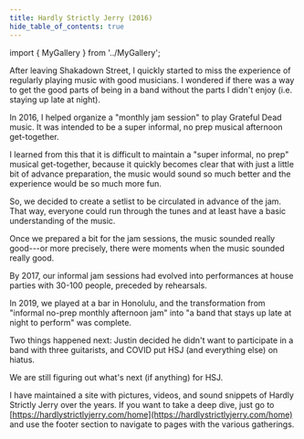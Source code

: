 ```yaml
---
title: Hardly Strictly Jerry (2016)
hide_table_of_contents: true
---
```


import { MyGallery } from '../MyGallery';

<MyGallery prefix="hsj" suffix="jpg" num={13} dir="bands" showThumbnails={true} />

After leaving Shakadown Street, I quickly started to miss the experience of regularly playing music with good musicians. I wondered if there was a way to get the good parts of being in a band without the parts I didn't enjoy (i.e. staying up late at night). 

In 2016, I helped organize a "monthly jam session" to play Grateful Dead music. It was intended to be a super informal, no prep musical afternoon get-together.

I learned from this that it is difficult to maintain a "super informal, no prep" musical get-together, because it quickly becomes clear that with just a little bit of advance preparation, the music would sound so much better and the experience would be so much more fun.

So, we decided to create a setlist to be circulated in advance of the jam. That way, everyone could run through the tunes and at least have a basic understanding of the music. 

Once we prepared a bit for the jam sessions, the music sounded really good---or more precisely, there were moments when the music sounded really good.

By 2017, our informal jam sessions had evolved into performances at house parties with 30-100 people, preceded by rehearsals.  

In 2019, we played at a bar in Honolulu, and the transformation from "informal no-prep monthly afternoon jam" into "a band that stays up late at night to perform" was complete. 

Two things happened next: Justin decided he didn't want to participate in a band with three guitarists, and COVID put HSJ (and everything else) on hiatus. 

We are still figuring out what's next (if anything) for HSJ. 

I have maintained a site with pictures, videos, and sound snippets of Hardly Strictly Jerry over the years.  If you want to take a deep dive, just go to [https://hardlystrictlyjerry.com/home](https://hardlystrictlyjerry.com/home) and use the footer section to navigate to pages with the various gatherings. 


